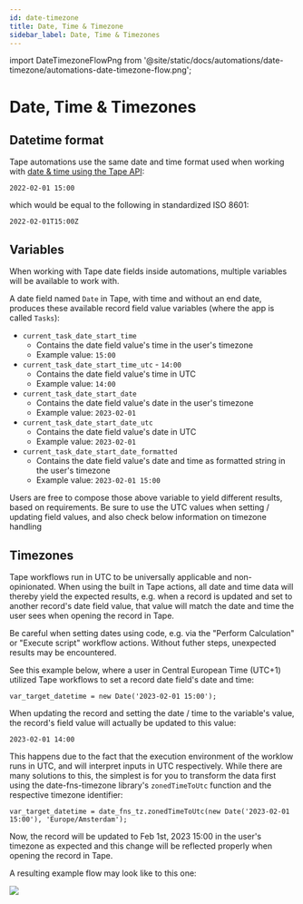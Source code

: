 ```yaml
---
id: date-timezone
title: Date, Time & Timezone
sidebar_label: Date, Time & Timezones
---
```


import DateTimezoneFlowPng from '@site/static/docs/automations/date-timezone/automations-date-timezone-flow.png';

# Date, Time & Timezones

## Datetime format

Tape automations use the same date and time format used when working with [date & time using the Tape API](/docs/api/date-timezone):

```
2022-02-01 15:00
```

which would be equal to the following in standardized ISO 8601:

```
2022-02-01T15:00Z
```

## Variables

When working with Tape date fields inside automations, multiple variables will be available to work with.

A date field named `Date` in Tape, with time and without an end date, produces these available record field value variables (where the app is called `Tasks`):

- `current_task_date_start_time`
  - Contains the date field value's time in the user's timezone
  - Example value: `15:00`
- `current_task_date_start_time_utc` - `14:00`
  - Contains the date field value's time in UTC
  - Example value: `14:00`
- `current_task_date_start_date`
  - Contains the date field value's date in the user's timezone
  - Example value: `2023-02-01`
- `current_task_date_start_date_utc`
  - Contains the date field value's date in UTC
  - Example value: `2023-02-01`
- `current_task_date_start_date_formatted`
  - Contains the date field value's date and time as formatted string in the user's timezone
  - Example value: `2023-02-01 15:00`

Users are free to compose those above variable to yield different results, based on requirements. Be sure to use the UTC values when setting / updating field values, and also check below information on timezone handling

## Timezones

Tape workflows run in UTC to be universally applicable and non-opinionated. When using the built in Tape actions, all date and time data will thereby yield the expected results, e.g. when a record is updated and set to another record's date field value, that value will match the date and time the user sees when opening the record in Tape.

Be careful when setting dates using code, e.g. via the "Perform Calculation" or "Execute script" workflow actions. Without futher steps, unexpected results may be encountered.

See this example below, where a user in Central European Time (UTC+1) utilized Tape workflows to set a record date field's date and time:

```
var_target_datetime = new Date('2023-02-01 15:00');
```

When updating the record and setting the date / time to the variable's value, the record's field value will actually be updated to this value:

```
2023-02-01 14:00
```

This happens due to the fact that the execution environment of the worklow runs in UTC, and will interpret inputs in UTC respectively. While there are many solutions to this, the simplest is for you to transform the data first using the date-fns-timezone library's `zonedTimeToUtc` function and the respective timezone identifier:

```
var_target_datetime = date_fns_tz.zonedTimeToUtc(new Date('2023-02-01 15:00'), 'Europe/Amsterdam');
```

Now, the record will be updated to Feb 1st, 2023 15:00 in the user's timezone as expected and this change will be reflected properly when opening the record in Tape.

A resulting example flow may look like to this one:

<MediaFrame><img src={DateTimezoneFlowPng} /></MediaFrame>
